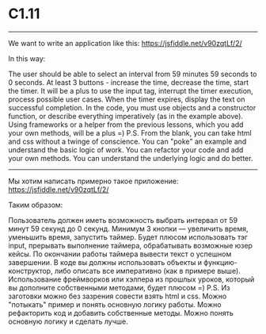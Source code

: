 # C1.11

-----------------------------------------------------------------------------------------------------------------------------------

We want to write an application like this: https://jsfiddle.net/v90zqtLf/2/

In this way:

The user should be able to select an interval from 59 minutes 59 seconds to 0 seconds.
At least 3 buttons - increase the time, decrease the time, start the timer.
It will be a plus to use the input tag, interrupt the timer execution, process possible user cases.
When the timer expires, display the text on successful completion.
In the code, you must use objects and a constructor function, or describe everything imperatively (as in the example above).
Using frameworks or a helper from the previous lessons, which you add your own methods, will be a plus =)
P.S. From the blank, you can take html and css without a twinge of conscience. You can "poke" an example and understand the basic logic of work. 
You can refactor your code and add your own methods. You can understand the underlying logic and do better.

-----------------------------------------------------------------------------------------------------------------------------------

Мы хотим написать примерно такое приложение: https://jsfiddle.net/v90zqtLf/2/

Таким образом:

Пользователь должен иметь возможность выбрать интервал от 59 минут 59 секунд до 0 секунд.
Минимум 3 кнопки — увеличить время, уменьшить время, запустить таймер.
Будет плюсом использовать тэг input, прерывать выполнение таймера, обрабатывать возможные юзер кейсы.
По окончании работы таймера вывести текст о успешном завершении.
В коде вы должны использовать объекты и функцию-конструктор, либо описать все императивно (как в примере выше).
Использование фреймворков или хэлпера из прошлых уроков, который вы дополните собственными методами, будет плюсом =)
P.S. Из заготовки можно без зазрения совести взять html и css. Можно "потыкать" пример и понять основную логику работы. 
Можно рефакторить код и добавить собственные методы. Можно понять основную логику и сделать лучше.
